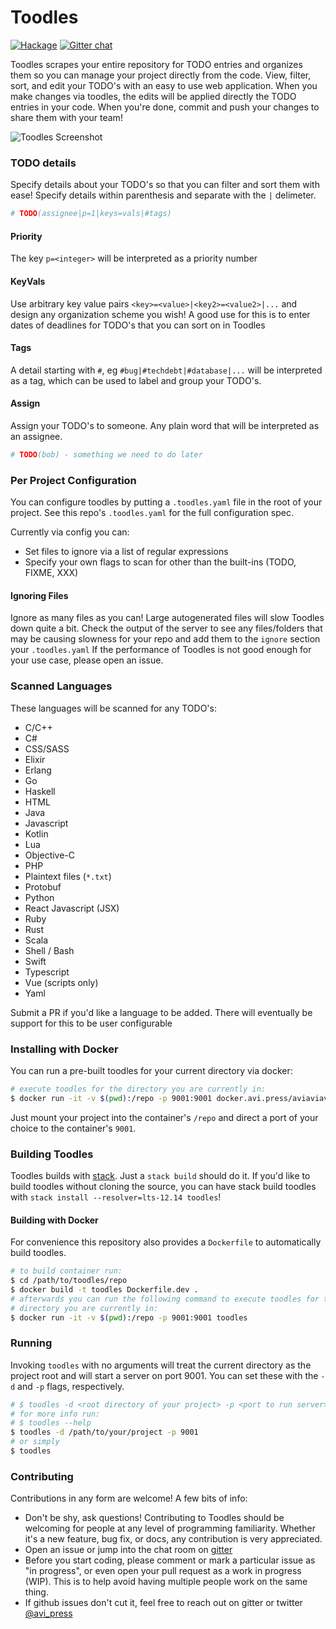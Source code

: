 # Toodles

[![Hackage](https://img.shields.io/hackage/v/toodles.svg)](https://hackage.haskell.org/package/toodles)
[![Gitter chat](https://badges.gitter.im/gitterHQ/gitter.png)](https://gitter.im/toodles-todos/community)

Toodles scrapes your entire repository for TODO entries and organizes them so
you can manage your project directly from the code. View, filter, sort, and edit
your TODO's with an easy to use web application. When you make changes via
toodles, the edits will be applied directly the TODO entries in your code.
When you're done, commit and push your changes to share them with your team!

![Toodles Screenshot](https://i.imgur.com/DEwzMYn.png)

### TODO details

Specify details about your TODO's so that you can filter and sort them with
ease! Specify details within parenthesis and separate with the `|` delimeter.

```python
# TODO(assignee|p=1|keys=vals|#tags)
```

#### Priority

The key `p=<integer>` will be interpreted as a priority number

#### KeyVals

Use arbitrary key value pairs `<key>=<value>|<key2>=<value2>|...` and design any
organization scheme you wish! A good use for this is to enter dates of deadlines
for TODO's that you can sort on in Toodles

#### Tags

A detail starting with `#`, eg `#bug|#techdebt|#database|...` will be interpreted as
a tag, which can be used to label and group your TODO's.

#### Assign

Assign your TODO's to someone. Any plain word that will be interpreted as an assignee.

```python
# TODO(bob) - something we need to do later
```

### Per Project Configuration

You can configure toodles by putting a `.toodles.yaml` file in the root of your
project. See this repo's `.toodles.yaml` for the full configuration spec.

Currently via config you can:

- Set files to ignore via a list of regular expressions
- Specify your own flags to scan for other than the built-ins (TODO, FIXME, XXX)

#### Ignoring Files

Ignore as many files as you can! Large autogenerated files will slow Toodles
down quite a bit. Check the output of the server to see any files/folders that
may be causing slowness for your repo and add them to the `ignore` section your
`.toodles.yaml` If the performance of Toodles is not good enough for your use
case, please open an issue.

### Scanned Languages

These languages will be scanned for any TODO's:

- C/C++
- C#
- CSS/SASS
- Elixir
- Erlang
- Go
- Haskell
- HTML
- Java
- Javascript
- Kotlin
- Lua
- Objective-C
- PHP
- Plaintext files (`*.txt`)
- Protobuf
- Python
- React Javascript (JSX)
- Ruby
- Rust
- Scala
- Shell / Bash
- Swift
- Typescript
- Vue (scripts only)
- Yaml

Submit a PR if you'd like a language to be added. There will eventually be
support for this to be user configurable

### Installing with Docker

You can run a pre-built toodles for your current directory via docker:

```bash
# execute toodles for the directory you are currently in:
$ docker run -it -v $(pwd):/repo -p 9001:9001 docker.avi.press/aviaviavi/toodles
```

Just mount your project into the container's `/repo` and direct a port of your
choice to the container's `9001`.

### Building Toodles

Toodles builds with  [stack](https://docs.haskellstack.org). Just a `stack
build` should do it. If you'd like to build toodles without cloning the source,
you can have stack build toodles with `stack install --resolver=lts-12.14 toodles`!

#### Building with Docker

For convenience this repository also provides a `Dockerfile` to automatically
build toodles.

```bash
# to build container run:
$ cd /path/to/toodles/repo
$ docker build -t toodles Dockerfile.dev .
# afterwards you can run the following command to execute toodles for the
# directory you are currently in:
$ docker run -it -v $(pwd):/repo -p 9001:9001 toodles

```

### Running

Invoking `toodles` with no arguments will treat the current directory as the
project root and will start a server on port 9001. You can set these with the
`-d` and `-p` flags, respectively.


```bash
# $ toodles -d <root directory of your project> -p <port to run server>
# for more info run:
# $ toodles --help
$ toodles -d /path/to/your/project -p 9001
# or simply
$ toodles
```

### Contributing

Contributions in any form are welcome! A few bits of info:

- Don't be shy, ask questions! Contributing to Toodles should be welcoming for
  people at any level of programming familiarity. Whether it's a new feature,
  bug fix, or docs, any contribution is very appreciated.
- Open an issue or jump into the chat room on [gitter](https://gitter.im/toodles-todos/community)
- Before you start coding, please comment or mark a particular issue as "in
  progress", or even open your pull request as a work in progress (WIP). This is
  to help avoid having multiple people work on the same thing.
- If github issues don't cut it, feel free to reach out on gitter or twitter
  [@avi_press](https://twitter.com/avi_press)
